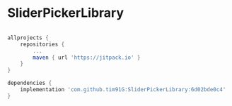 # SliderPickerLibrary

```groovy

allprojects {
    repositories {
        ...
        maven { url 'https://jitpack.io' }
    }
}

dependencies {
    implementation 'com.github.tim91G:SliderPickerLibrary:6d02bde0c4'
}
```
